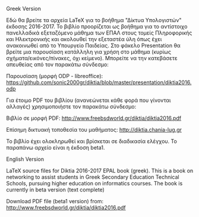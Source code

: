 ﻿Greek Version

Εδώ θα βρείτε τα αρχεία LaTeX για το βοήθημα "Δίκτυα Υπολογιστών" έκδοσης 2016-2017. Το βιβλίο προορίζεται ως βοήθημα για το αντίστοιχο πανελλαδικά εξεταζόμενο μάθημα των ΕΠΑΛ στους τομείς Πληροφορικής και Ηλεκτρονικής και ακολουθεί την εξεταστέα ύλη όπως έχει ανακοινωθεί από το Υπουργείο Παιδείας.
Στο φάκελο Presentation θα βρείτε μια παρουσίαση κατάλληλη για χρήση στο μάθημα (κυρίως σχήματα/εικόνες/πίνακες, όχι κείμενο). Μπορείτε να την κατεβάσετε απευθείας από τον παρακάτω σύνδεσμο:

Παρουσίαση (μορφή ODP - libreoffice): https://github.com/sonic2000gr/diktia/blob/master/presentation/diktia2016.odp

Για έτοιμο PDF του βιβλίου (ανανεώνεται κάθε φορά που γίνονται αλλαγές) χρησιμοποιήστε τον παρακάτω σύνδεσμο:

Βιβλίο σε μορφή PDF: http://www.freebsdworld.gr/diktia/diktia2016.pdf

Επίσημη δικτυακή τοποθεσία του μαθήματος: http://diktia.chania-lug.gr

Το βιβλίο έχει ολοκληρωθεί και βρίσκεται σε διαδικασία ελέγχου. Το παραπάνω αρχείο είναι η έκδοση beta1.

English Version

LaTeX source files for Diktia 2016-2017 EPAL book (greek).
This is a book on networking to assist students in Greek Secondary Education Technical Schools, pursuing higher education on informatics courses. The book is currently in beta version (text complete)

Download PDF file (beta1 version) from: http://www.freebsdworld.gr/diktia/diktia2016.pdf
 